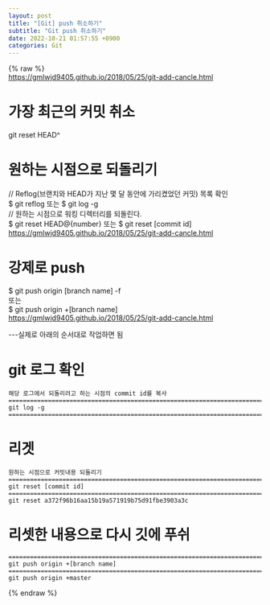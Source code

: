 ```yaml
---  
layout: post  
title: "[Git] push 취소하기"  
subtitle: "Git push 취소하기"  
date: 2022-10-21 01:57:55 +0900  
categories: Git  
---  
```

{% raw %}  
https://gmlwjd9405.github.io/2018/05/25/git-add-cancle.html  
  
  
# 가장 최근의 커밋 취소  
  git reset HEAD^  
  
# 원하는 시점으로 되돌리기  
  // Reflog(브랜치와 HEAD가 지난 몇 달 동안에 가리켰었던 커밋) 목록 확인  
  $ git reflog 또는 $ git log -g  
  // 원하는 시점으로 워킹 디렉터리를 되돌린다.  
  $ git reset HEAD@{number} 또는 $ git reset [commit id]  
  https://gmlwjd9405.github.io/2018/05/25/git-add-cancle.html  
    
# 강제로 push  
  $ git push origin [branch name] -f  
  또는  
  $ git push origin +[branch name]  
  https://gmlwjd9405.github.io/2018/05/25/git-add-cancle.html  
  
---실제로 아래의 순서대로 작업하면 됨  
  
# git 로그 확인  
	  
	해당 로그에서 되돌리려고 하는 시점의 commit id를 복사  
	==================================================================================================================================================  
	git log -g  
	==================================================================================================================================================  
	  
# 리겟  
	원하는 시점으로 커밋내용 되돌리기  
	==================================================================================================================================================  
	git reset [commit id]  
	==================================================================================================================================================  
	git reset a372f96b16aa15b19a571919b75d91fbe3903a3c  
  
# 리셋한 내용으로 다시 깃에 푸쉬  
	==================================================================================================================================================  
	git push origin +[branch name]  
	==================================================================================================================================================	  
	git push origin +master  
	  
	  
{% endraw %}